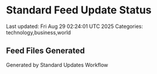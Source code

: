# Standard Feed Update Status
Last updated: Fri Aug 29 02:24:01 UTC 2025
Categories: technology,business,world

## Feed Files Generated

Generated by Standard Updates Workflow

